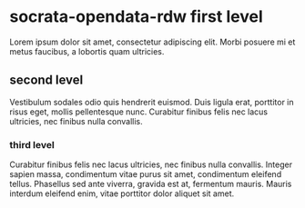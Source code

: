 # socrata-opendata-rdw first level

Lorem ipsum dolor sit amet, consectetur adipiscing elit. Morbi posuere mi et metus faucibus, a lobortis quam ultricies.

## second level

Vestibulum sodales odio quis hendrerit euismod. Duis ligula erat, porttitor in risus eget, mollis pellentesque nunc. Curabitur finibus felis nec lacus ultricies, nec finibus nulla convallis.

### third level

Curabitur finibus felis nec lacus ultricies, nec finibus nulla convallis. Integer sapien massa, condimentum vitae purus sit amet, condimentum eleifend tellus. Phasellus sed ante viverra, gravida est at, fermentum mauris. Mauris interdum eleifend enim, vitae porttitor dolor aliquet sit amet.